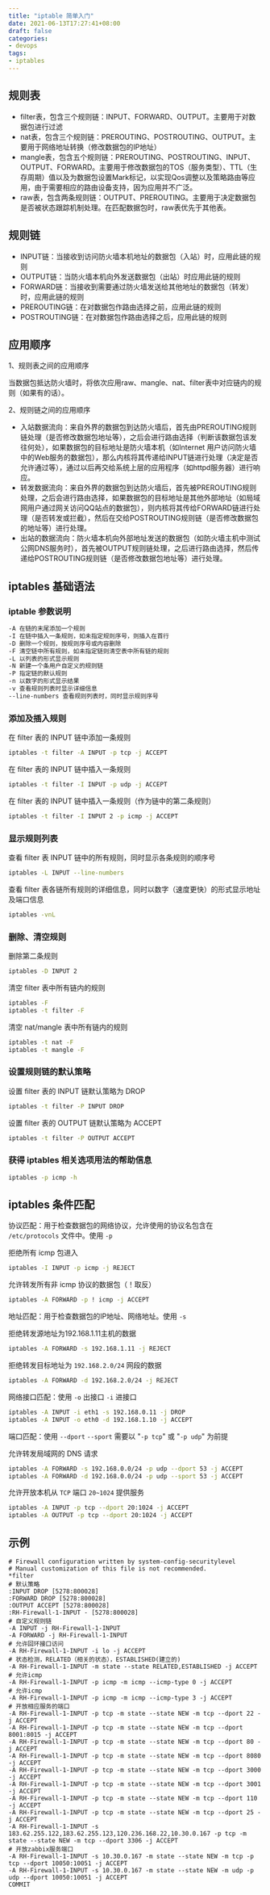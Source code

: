 ```yaml
---
title: "iptable 简单入门"
date: 2021-06-13T17:27:41+08:00
draft: false
categories: 
- devops
tags:
- iptables
---
```


## 规则表

- filter表，包含三个规则链：INPUT、FORWARD、OUTPUT。主要用于对数据包进行过滤
- nat表，包含三个规则链：PREROUTING、POSTROUTING、OUTPUT。主要用于网络地址转换（修改数据包的IP地址）
- mangle表，包含五个规则链：PREROUTING、POSTROUTING、INPUT、OUTPUT、FORWARD。主要用于修改数据包的TOS（服务类型）、TTL（生存周期）值以及为数据包设置Mark标记，以实现Qos调整以及策略路由等应用，由于需要相应的路由设备支持，因为应用并不广泛。
- raw表，包含两条规则链：OUTPUT、PREROUTING。主要用于决定数据包是否被状态跟踪机制处理。在匹配数据包时，raw表优先于其他表。

## 规则链

- INPUT链：当接收到访问防火墙本机地址的数据包（入站）时，应用此链的规则
- OUTPUT链：当防火墙本机向外发送数据包（出站）时应用此链的规则
- FORWARD链：当接收到需要通过防火墙发送给其他地址的数据包（转发）时，应用此链的规则
- PREROUTING链：在对数据包作路由选择之前，应用此链的规则
- POSTROUTING链：在对数据包作路由选择之后，应用此链的规则

## 应用顺序

1、规则表之间的应用顺序

当数据包抵达防火墙时，将依次应用raw、mangle、nat、filter表中对应链内的规则（如果有的话）。

2、规则链之间的应用顺序

- 入站数据流向：来自外界的数据包到达防火墙后，首先由PREROUTING规则链处理（是否修改数据包地址等），之后会进行路由选择（判断该数据包该发往何处），如果数据包的目标地址是防火墙本机（如Internet 用户访问防火墙中的Web服务的数据包），那么内核将其传递给INPUT链进行处理（决定是否允许通过等），通过以后再交给系统上层的应用程序（如httpd服务器）进行响应。
- 转发数据流向：来自外界的数据包到达防火墙后，首先被PREROUTING规则处理，之后会进行路由选择，如果数据包的目标地址是其他外部地址（如局域网用户通过网关访问QQ站点的数据包），则内核将其传给FORWARD链进行处理（是否转发或拦截），然后在交给POSTROUTING规则链（是否修改数据包的地址等）进行处理。
- 出站的数据流向：防火墙本机向外部地址发送的数据包（如防火墙主机中测试公网DNS服务时），首先被OUTPUT规则链处理，之后进行路由选择，然后传递给POSTROUTING规则链（是否修改数据包地址等）进行处理。

## iptables 基础语法

### iptable 参数说明

```bash
-A 在链的末尾添加一个规则 
-I 在链中插入一条规则，如未指定规则序号，则插入在首行
-D 删除一个规则，按规则序号或内容删除
-F 清空链中所有规则，如未指定链则清空表中所有链的规则
-L 以列表的形式显示规则
-N 新建一个条用户自定义的规则链
-P 指定链的默认规则
-n 以数字的形式显示结果
-v 查看规则列表时显示详细信息
--line-numbers 查看规则列表时，同时显示规则序号
```

### 添加及插入规则

在 filter 表的 INPUT 链中添加一条规则

```bash
iptables -t filter -A INPUT -p tcp -j ACCEPT
```

在 filter 表的 INPUT 链中插入一条规则

```bash
iptables -t filter -I INPUT -p udp -j ACCEPT
```

在 filter 表的 INPUT 链中插入一条规则（作为链中的第二条规则）

```bash
iptables -t filter -I INPUT 2 -p icmp -j ACCEPT
```

### 显示规则列表

查看 filter 表 INPUT 链中的所有规则，同时显示各条规则的顺序号

```bash
iptables -L INPUT --line-numbers
```

查看 filter 表各链所有规则的详细信息，同时以数字（速度更快）的形式显示地址及端口信息

```bash
iptables -vnL
```

### 删除、清空规则

删除第二条规则

```bash
iptables -D INPUT 2
```

清空 filter 表中所有链内的规则

```bash
iptables -F
iptables -t filter -F
```

清空 nat/mangle 表中所有链内的规则

```bash
iptables -t nat -F
iptables -t mangle -F
```

### 设置规则链的默认策略

设置 filter 表的 INPUT 链默认策略为 DROP

```bash
iptables -t filter -P INPUT DROP 
```

设置 filter 表的 OUTPUT 链默认策略为 ACCEPT

```bash
iptables -t filter -P OUTPUT ACCEPT
```

### 获得 iptables 相关选项用法的帮助信息

```bash
iptables -p icmp -h
```

## iptables 条件匹配

协议匹配：用于检查数据包的网络协议，允许使用的协议名包含在 `/etc/protocols` 文件中。使用 `-p`

拒绝所有 icmp 包进入

```bash
iptables -I INPUT -p icmp -j REJECT
```

允许转发所有非 icmp 协议的数据包（！取反）

```bash
iptables -A FORWARD -p ! icmp -j ACCEPT
```

地址匹配：用于检查数据包的IP地址、网络地址。使用 `-s`

拒绝转发源地址为192.168.1.11主机的数据

```bash
iptables -A FORWARD -s 192.168.1.11 -j REJECT
```

拒绝转发目标地址为 `192.168.2.0/24` 网段的数据

```bash
iptables -A FORWARD -d 192.168.2.0/24 -j REJECT
```

网络接口匹配：使用 `-o` 出接口 `-i` 进接口

```bash
iptables -A INPUT -i eth1 -s 192.168.0.11 -j DROP
iptables -A INPUT -o eth0 -d 192.168.1.10 -j ACCEPT
```

端口匹配：使用 `--dport` `--sport` 需要以 "`-p tcp`" 或 "`-p udp`" 为前提

允许转发局域网的 DNS 请求

```bash
iptables -A FORWARD -s 192.168.0.0/24 -p udp --dport 53 -j ACCEPT
iptables -A FORWARD -d 192.168.0.0/24 -p udp --sport 53 -j ACCEPT
```

允许开放本机从 `TCP` 端口 `20~1024` 提供服务

```bash
iptables -A INPUT -p tcp --dport 20:1024 -j ACCEPT
iptables -A OUTPUT -p tcp --dport 20:1024 -j ACCEPT
```

## 示例

```
# Firewall configuration written by system-config-securitylevel
# Manual customization of this file is not recommended.
*filter
# 默认策略
:INPUT DROP [5278:800028]   
:FORWARD DROP [5278:800028]
:OUTPUT ACCEPT [5278:800028]
:RH-Firewall-1-INPUT - [5278:800028]
# 自定义规则链
-A INPUT -j RH-Firewall-1-INPUT 
-A FORWARD -j RH-Firewall-1-INPUT
# 允许回环接口访问
-A RH-Firewall-1-INPUT -i lo -j ACCEPT 
# 状态检测，RELATED（相关的状态），ESTABLISHED(建立的)
-A RH-Firewall-1-INPUT -m state --state RELATED,ESTABLISHED -j ACCEPT 
# 允许icmp 
-A RH-Firewall-1-INPUT -p icmp -m icmp --icmp-type 0 -j ACCEPT  
# 允许icmp
-A RH-Firewall-1-INPUT -p icmp -m icmp --icmp-type 3 -j ACCEPT  
# 开放相应服务的端口
-A RH-Firewall-1-INPUT -p tcp -m state --state NEW -m tcp --dport 22 -j ACCEPT
-A RH-Firewall-1-INPUT -p tcp -m state --state NEW -m tcp --dport 8001:8015 -j ACCEPT
-A RH-Firewall-1-INPUT -p tcp -m state --state NEW -m tcp --dport 80 -j ACCEPT
-A RH-Firewall-1-INPUT -p tcp -m state --state NEW -m tcp --dport 8080 -j ACCEPT
-A RH-Firewall-1-INPUT -p tcp -m state --state NEW -m tcp --dport 3000 -j ACCEPT
-A RH-Firewall-1-INPUT -p tcp -m state --state NEW -m tcp --dport 3001 -j ACCEPT
-A RH-Firewall-1-INPUT -p tcp -m state --state NEW -m tcp --dport 110 -j ACCEPT
-A RH-Firewall-1-INPUT -p tcp -m state --state NEW -m tcp --dport 25 -j ACCEPT
-A RH-Firewall-1-INPUT -s 183.62.255.122,183.62.255.123,120.236.168.22,10.30.0.167 -p tcp -m state --state NEW -m tcp --dport 3306 -j ACCEPT
# 开放zabbix服务端口
-A RH-Firewall-1-INPUT -s 10.30.0.167 -m state --state NEW -m tcp -p tcp --dport 10050:10051 -j ACCEPT
-A RH-Firewall-1-INPUT -s 10.30.0.167 -m state --state NEW -m udp -p udp --dport 10050:10051 -j ACCEPT
COMMIT
```